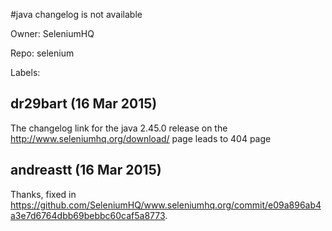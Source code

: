 #java changelog is not available

Owner: SeleniumHQ

Repo: selenium

Labels: 

## dr29bart (16 Mar 2015)

The changelog link for the java 2.45.0 release on the http://www.seleniumhq.org/download/ page leads to 404 page


## andreastt (16 Mar 2015)

Thanks, fixed in https://github.com/SeleniumHQ/www.seleniumhq.org/commit/e09a896ab4a3e7d6764dbb69bebbc60caf5a8773.


